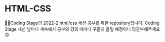 # HTML-CSS
👨‍💻Coding Stage의 2022-2 html/css 세션 공부를 위한 repository입니다. Coding Stage 세션 날마다 계속해서 공부와 강의 때마다 꾸준히 올릴 예정이니 많관부해주세요😊
